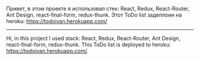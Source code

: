 Привет, в этом проекте я использовал стек: React, Redux, React-Router, Ant Design, react-final-form, redux-thunk.
Этот ToDo list задеплоин на heroku: https://todoivan.herokuapp.com/

-----------------------------

Hi, in this project I used stack: React, Redux, React-Router, Ant Design, react-final-form, redux-thunk.
This ToDo list is deployed to heroku: https://todoivan.herokuapp.com/.
